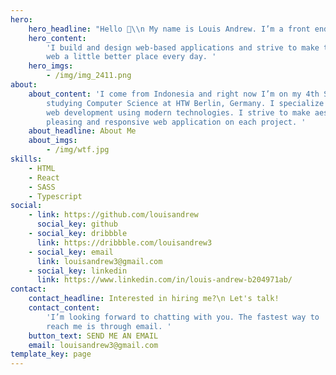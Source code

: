```yaml
---
hero:
    hero_headline: "Hello 👋\\n My name is Louis Andrew. I’m a front end developer "
    hero_content:
        'I build and design web-based applications and strive to make the
        web a little better place every day. '
    hero_imgs:
        - /img/img_2411.png
about:
    about_content: 'I come from Indonesia and right now I’m on my 4th Semester
        studying Computer Science at HTW Berlin, Germany. I specialize in front-end
        web development using modern technologies. I strive to make aesthetically
        pleasing and responsive web application on each project. '
    about_headline: About Me
    about_imgs:
        - /img/wtf.jpg
skills:
    - HTML
    - React
    - SASS
    - Typescript
social:
    - link: https://github.com/louisandrew
      social_key: github
    - social_key: dribbble
      link: https://dribbble.com/louisandrew3
    - social_key: email
      link: louisandrew3@gmail.com
    - social_key: linkedin
      link: https://www.linkedin.com/in/louis-andrew-b204971ab/
contact:
    contact_headline: Interested in hiring me?\n Let's talk!
    contact_content:
        'I’m looking forward to chatting with you. The fastest way to
        reach me is through email. '
    button_text: SEND ME AN EMAIL
    email: louisandrew3@gmail.com
template_key: page
---
```

